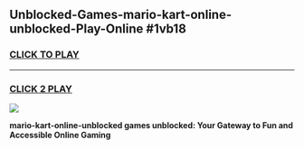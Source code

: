 
## Unblocked-Games-mario-kart-online-unblocked-Play-Online #1vb18
<h3>
<a href="https://news.freeplayer.one?title=mario-kart-online-unblocked&ref=3">CLICK TO PLAY</a></h3>
<hr>

<h3>
<a href="https://news.freeplayer.one?title=mario-kart-online-unblocked&ref=3">CLICK 2 PLAY</a>
  
</h3>

<a href="https://news.freeplayer.one?title=mario-kart-online-unblocked&ref=3"><img src="https://clearcache.store/games.png"></a>


**mario-kart-online-unblocked games unblocked: Your Gateway to Fun and Accessible Online Gaming**

